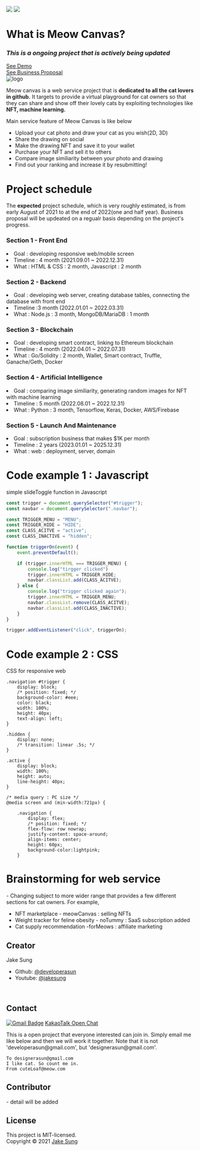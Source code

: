<img src = https://img.shields.io/badge/NFT-Blockchain-blue></a>
<img src = https://img.shields.io/badge/ImgSimilarity-A.I-red></a><br/>

# What is Meow Canvas?
### *This is a ongoing project that is actively being updated*
[See Demo](https://meowcanvas.netlify.app/) <br/> 
[See Business Proposal](https://docs.google.com/presentation/d/1IHb0xbrq-HqN_qfFg0-nPBrZMRjabtDE4lY-neMKXoI/edit?usp=sharing) <br/>
![logo](https://user-images.githubusercontent.com/83855174/137261357-841014a3-63bb-4002-a39d-0de216b8e2f4.png)

<p>
Meow canvas is a web service project that is <b>dedicated to all the cat lovers in github.</b> It targets to provide a virtual playground for cat owners so that they can share and show off their lovely cats by exploiting technologies like <b>NFT, machine learning.</b>    
</p>

<p>
Main service feature of Meow Canvas is like below
<ul>
    <li> Upload your cat photo and draw your cat as you wish(2D, 3D) </li>
    <li> Share the drawing on social </li>
    <li> Make the drawing NFT and save it to your wallet</li>
    <li> Purchase your NFT and sell it to others </li>
    <li> Compare image similiarity between your photo and drawing </li>
    <li> Find out your ranking and increase it by resubmitting! </li>
</ul>
</p>

# Project schedule
The <b>expected</b> project schedule, which is very roughly estimated, is from early August of 2021 to at the end of 2022(one and half year).
Business proposal will be updeated on a regualr basis depending on the project's progress.

### Section 1 - Front End
<li> Goal : developing responsive web/mobile screen </li> 
<li> Timeline : 4 month (2021.09.01 ~ 2022.12.31) </li>
<li> What : HTML & CSS : 2 month, Javascript : 2 month </li>

### Section 2 - Backend
<li> Goal : developing web server, creating database tables, connecting the database with front end </li>
<li> Timeline :3 month (2022.01.01 ~ 2022.03.31)  </li>
<li> What : Node.js : 3 month, MongoDB/MariaDB : 1 month </li>

### Section 3 - Blockchain
<li> Goal : developing smart contract, linking to Ethereum blockchain  </li>
<li> Timeline : 4 month (2022.04.01 ~ 2022.07.31) </li>
<li> What : Go/Solidity : 2 month, Wallet, Smart contract, Truffle, Ganache/Geth, Docker </li>

### Section 4 - Artificial Intelligence
<li> Goal : comparing image similiarity, generating random images for NFT with machine learning </li>
<li> Timeline : 5 month (2022.08.01 ~ 2022.12.31) </li>
<li> What : Python : 3 month, Tensorflow, Keras, Docker, AWS/Firebase </li>

### Section 5 - Launch And Maintenance 
<li> Goal : subscription business that makes $1K per month </li>
<li> Timeline : 2 years (2023.01.01 ~ 2025.12.31) </li>
<li> What :  web : deployment, server, domain </li>

# Code example 1 : Javascript 
simple slideToggle function in Javascript

``` Javascript:slideToggle.js
const trigger = document.querySelector("#trigger");
const navbar = document.querySelector(".navbar"); 

const TRIGGER_MENU = "MENU";
const TRIGGER_HIDE = "HIDE"; 
const CLASS_ACITVE = "active"; 
const CLASS_INACTIVE = "hidden"; 

function triggerOn(event) { 
    event.preventDefault();

    if (trigger.innerHTML === TRIGGER_MENU) {
        console.log("tirgger clicked")
        trigger.innerHTML = TRIGGER_HIDE;
        navbar.classList.add(CLASS_ACITVE); 
    } else { 
        console.log("trigger clicked again");
        trigger.innerHTML = TRIGGER_MENU;
        navbar.classList.remove(CLASS_ACITVE);
        navbar.classList.add(CLASS_INACTIVE);
    }
}

trigger.addEventListener("click", triggerOn);

```

# Code example 2 : CSS
CSS for responsive web 
``` CSS: index.css
.navigation #trigger {
    display: block;
    /* position: fixed; */
    background-color: #eee;
    color: black;
    width: 100%;
    height: 40px;
    text-align: left;
}

.hidden { 
    display: none;
    /* transition: linear .5s; */
}

.active { 
    display: block;
    width: 100%;
    height: auto;
    line-height: 40px;
}

/* media query : PC size */
@media screen and (min-width:721px) {

    .navigation {
        display: flex;
        /* position: fixed; */
        flex-flow: row nowrap;
        justify-content: space-around;
        align-items: center;
        height: 60px;
        background-color:lightpink;
    }
```

# Brainstorming for web service
<p>
- Changing subject to more wider range that provides a few different sections for cat owners. For example, 
<ul>
    <li> NFT marketplace - meowCanvas : selling NFTs </li>
    <li> Weight tracker for feline obesity - noTummy : SaaS subscription added </li>
    <li> Cat supply recommendation -forMeows : affiliate marketing </li>
</ul>
</p>

## Creator 
Jake Sung
- Github: [@developerasun](https://github.com/developerasun)
- Youtube: [@jakesung](https://www.youtube.com/channel/UC6p9E2JINhaAB7cTd8T2gig)
<br/>

## Contact
[![Gmail Badge](https://img.shields.io/badge/Gmail-d14836?style=flat-square&logo=Gmail&logoColor=white&link=mailto:designerasun@gmail.com)](mailto:designerasun@gmail.com)
[KakaoTalk Open Chat](https://open.kakao.com/o/giViVoCd)
<p>
This is a open project that everyone interested can join in. Simply email me like below and then we will work it together. 
Note that it is not 'developerasun@gmail.com', but 'designerasun@gmail.com'. 
</p>

``` 
To designerasun@gmail.com 
I like cat. So count me in.
From cuteLoaf@meow.com
```

## Contributor
<p>
- detail will be added
</p>
    
## License 
This project is MIT-licensed. <br/>
Copyright © 2021 [Jake Sung](https://github.com/developerasun) 


